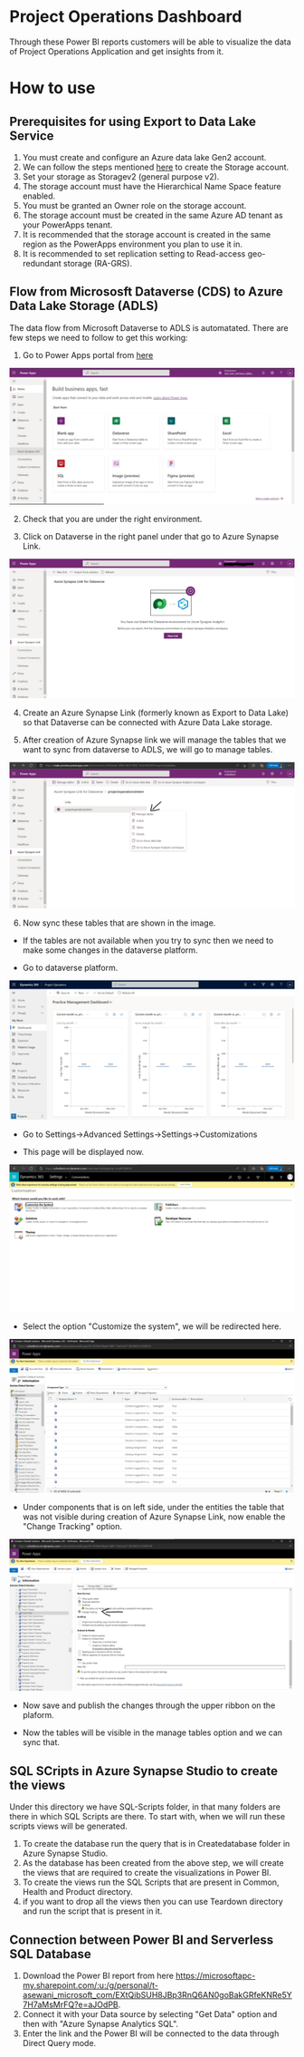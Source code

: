 # Project Operations Dashboard

Through these Power BI reports customers will be able to visualize the data of Project Operations Application and get insights from it.

# How to use

## Prerequisites for using Export to Data Lake Service 

1) You must create and configure an Azure data lake Gen2 account.
2) We can follow the steps mentioned [here](https://docs.microsoft.com/en-us/azure/storage/common/storage-account-create?tabs=azure-portal) to create the Storage account.
3) Set your storage as Storagev2 (general purpose v2).
4) The storage account must have the Hierarchical Name Space feature enabled.
5) You must be granted an Owner role on the storage account.
6) The storage account must be created in the same Azure AD tenant as your PowerApps tenant.
7) It is recommended that the storage account is created in the same region as the PowerApps environment you plan to use it in.
8) It is recommended to set replication setting to Read-access geo-redundant storage (RA-GRS).

## Flow from Micrososft Dataverse (CDS) to Azure Data Lake Storage (ADLS)

The data flow from Microsoft Dataverse to ADLS is automatated. There are few steps we need to follow to get this working:

1) Go to Power Apps portal from [here]( https://make.powerapps.com)

![Power Apps Preview](../images/power-apps-preview.jpg)

2) Check that you are under the right environment.

3) Click on Dataverse in the right panel under that go to Azure Synapse Link.

![Azure Synapse Link](../images/create-azure-synapse.jpg)

4) Create an Azure Synapse Link (formerly known as Export to Data Lake) so that Dataverse can be connected with Azure Data Lake storage.

5) After creation of Azure Synapse link we will manage the tables that we want to sync from dataverse to ADLS, we will go to manage tables.

![Manage Tables](../images/manage-tables-azure-synapse-link.jpg)

6) Now sync these tables that are shown in the image.
* If the tables are not available when you try to sync then we need to make some changes in the dataverse platform.

*  Go to dataverse platform.

![Dataverse Platform](../images/project-operations-dashboard.jpg)

* Go to Settings->Advanced Settings->Settings->Customizations 

* This page will be displayed now.

![Settings  Dataverse](../images/settings-project-operations.jpg)

* Select the option "Customize the system", we will be redirected here.

![Settings  Dataverse](../images/settings2-dataverse.jpg)

* Under components that is on left side, under the entities the table that was not visible during creation of Azure Synapse Link, now enable the "Change Tracking" option.

![Change Tracking option](../images/change-tracking.jpg)

* Now save and publish the changes through the upper ribbon on the plaform.

* Now the tables will be visible in the manage tables option and we can sync that.

## SQL SCripts in Azure Synapse Studio to create the views

Under this directory we have SQL-Scripts folder, in that many folders are there in which SQL Scripts are there.
To start with, when we will run these scripts views will be generated.

1) To create the database run the query that is in Createdatabase folder in Azure Synapse Studio.
2) As the database has been created from the above step, we will create the views that are required to create the visualizations in Power BI.
3) To create the views run the SQL Scripts that are present in Common, Health and Product directory.
4) if you want to drop all the views then you can use Teardown directory and run the script that is present in it.

## Connection between Power BI and Serverless SQL Database

1) Download the Power BI report from here https://microsoftapc-my.sharepoint.com/:u:/g/personal/t-asewani_microsoft_com/EXtQibSUH8JBp3RnQ6AN0goBakGRfeKNRe5Y7H7aMsMrFQ?e=aJOdPB.
2) Connect it with your Data source by selecting "Get Data" option and then with "Azure Synapse Analytics SQL".
3) Enter the link and the Power BI will be connected to the data through Direct Query mode.


















